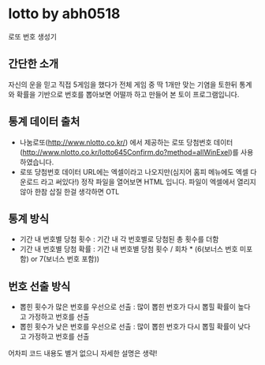 # lotto by abh0518
로또 번호 생성기

## 간단한 소개 
자신의 운을 믿고 직접 5게임을 했다가 전체 게임 중 딱 1개만 맞는 기염을 토한뒤 통계와 확률을 기반으로 번호를 뽑아보면 어떨까 하고 만들어 본 토이 프로그램입니다.

## 통계 데이터 출처
* 나눔로또(http://www.nlotto.co.kr/) 에서 제공하는 로또 당첨번호 데이터(http://www.nlotto.co.kr/lotto645Confirm.do?method=allWinExel)를 사용 하였습니다.
* 로또 당첨번호 데이터 URL에는 엑셀이라고 나오지만(심지어 홈피 메뉴에도 엑셀 다운로드 라고 써있다!) 정작 파일을 열어보면 HTML 입니다. 파일이 엑셀에서 열리지 않아 한참 삽질 한걸 생각하면 OTL

## 통계 방식
* 기간 내 번호별 당첨 횟수 : 기간 내 각 번호별로 당첨된 총 횟수를 더함
* 기간 내 번호별 당첨 확률 : 기간 내 번호별 당첨 횟수 / 회차 * (6(보너스 번호 미포함) or 7(보너스 번호 포함))

## 번호 선출 방식
* 뽑힌 횟수가 많은 번호를 우선으로 선출 : 많이 뽑힌 번호가 다시 뽑힐 확률이 높다고 가정하고 번호를 선출
* 뽑힌 횟수가 낮은 번호를 우선으로 선출 : 많이 뽑힌 번호가 다시 뽑힐 확률이 낮다고 가정하고 번호를 선출 

어차피 코드 내용도 별거 없으니 자세한 설명은 생략!
